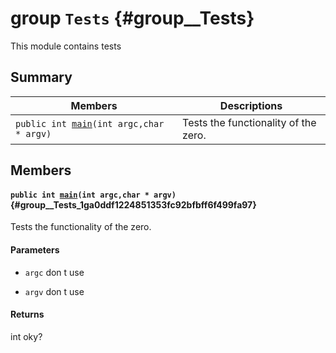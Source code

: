 # group `Tests` {#group__Tests}

This module contains tests

## Summary

 Members                        | Descriptions                                
--------------------------------|---------------------------------------------
`public int `[`main`](#group__Tests_1ga0ddf1224851353fc92bfbff6f499fa97)`(int argc,char * argv)`            | Tests the functionality of the zero.

## Members

#### `public int `[`main`](#group__Tests_1ga0ddf1224851353fc92bfbff6f499fa97)`(int argc,char * argv)` {#group__Tests_1ga0ddf1224851353fc92bfbff6f499fa97}

Tests the functionality of the zero.

#### Parameters
* `argc` don t use 

* `argv` don t use 

#### Returns
int oky?

